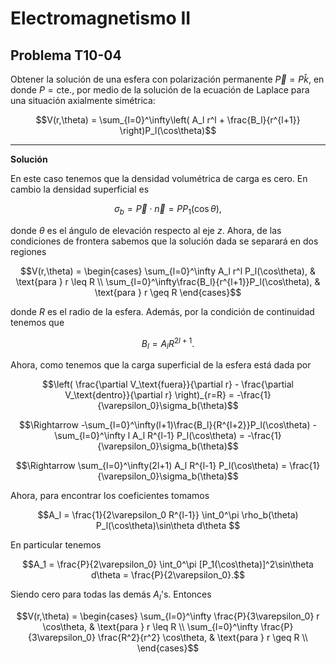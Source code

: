 # Electromagnetismo II
## Problema T10-04

Obtener la solución de una esfera con polarización permanente
$`\vec{P} = P\hat{k}`$, en donde $`P = \text{cte.}`$, por medio de la solución
de la ecuación de Laplace para una situación axialmente simétrica:

```math
V(r,\theta) = \sum_{l=0}^\infty\left(
A_l r^l + \frac{B_l}{r^{l+1}}
\right)P_l(\cos\theta)
```

---

**Solución**

En este caso tenemos que la densidad volumétrica de carga es cero. En cambio
la densidad superficial es

```math
\sigma_b = \vec{P}\cdot\vec{n} = P P_1(\cos\theta),
```

donde $`\theta`$ es el ángulo de elevación respecto al eje $`z`$. Ahora,
de las condiciones de frontera sabemos que la solución dada se separará en
dos regiones

```math
V(r,\theta) = \begin{cases}
\sum_{l=0}^\infty A_l r^l P_l(\cos\theta), & \text{para } r \leq R \\
\sum_{l=0}^\infty\frac{B_l}{r^{l+1}}P_l(\cos\theta), & \text{para } r \geq R
\end{cases}
```

donde $`R`$ es el radio de la esfera. Además, por la condición de continuidad
tenemos que

```math
B_l = A_l R^{2l + 1}.
```

Ahora, como tenemos que la carga superficial de la esfera está dada por

```math
\left(
\frac{\partial V_\text{fuera}}{\partial r} -
\frac{\partial V_\text{dentro}}{\partial r}
\right)_{r=R}
=
-\frac{1}{\varepsilon_0}\sigma_b(\theta)
```

```math
\Rightarrow
-\sum_{l=0}^\infty(l+1)\frac{B_l}{R^{l+2}}P_l(\cos\theta) -
\sum_{l=0}^\infty l A_l R^{l-1} P_l(\cos\theta)
=
-\frac{1}{\varepsilon_0}\sigma_b(\theta)
```

```math
\Rightarrow
\sum_{l=0}^\infty(2l+1) A_l R^{l-1} P_l(\cos\theta)
=
\frac{1}{\varepsilon_0}\sigma_b(\theta)
```

Ahora, para encontrar los coeficientes tomamos

```math
A_l 
= \frac{1}{2\varepsilon_0 R^{l-1}}
\int_0^\pi \rho_b(\theta) P_l(\cos\theta)\sin\theta d\theta 
```

En particular tenemos

```math
A_1
= \frac{P}{2\varepsilon_0}
\int_0^\pi  [P_1(\cos\theta)]^2\sin\theta d\theta 
= \frac{P}{2\varepsilon_0}.
```

Siendo cero para todas las demás $`A_l`$'s. Entonces

```math
V(r,\theta) = \begin{cases}
\sum_{l=0}^\infty  \frac{P}{3\varepsilon_0} r \cos\theta, & \text{para } r \leq R \\
\sum_{l=0}^\infty  \frac{P}{3\varepsilon_0} \frac{R^2}{r^2} \cos\theta, & \text{para } r \geq R \\
\end{cases}
```
